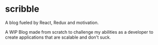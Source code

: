 # scribble
A blog fueled by React, Redux and motivation.

A WIP Blog made from scratch to challenge my abilities as a developer to create applications that are scalable and don't suck. 
